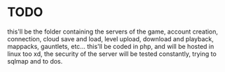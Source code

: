 # TODO
this'll be the folder containing the servers of the game, account creation, connection, cloud save and load, level upload,
download and playback, mappacks, gauntlets, etc...
this'll be coded in php, and will be hosted in linux too xd, the security of the server will be tested constantly, trying
to sqlmap and to dos.
